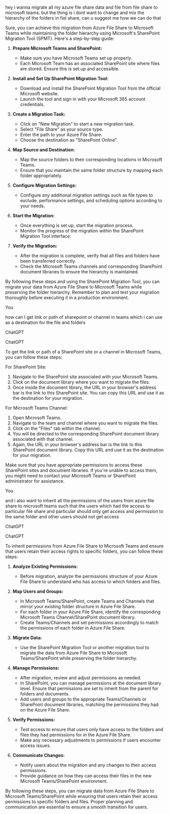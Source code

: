 
hey i wanna migrate all my azure file share data and file from file share to microsoft teams. but the thing is i dont want to change and mix the hierarchy of the folders in fiel share, can u suggest me how we can do that


Sure, you can achieve this migration from Azure File Share to Microsoft Teams while maintaining the folder hierarchy using Microsoft's SharePoint Migration Tool (SPMT). Here's a step-by-step guide:

1. **Prepare Microsoft Teams and SharePoint:**
    
    - Make sure you have Microsoft Teams set up properly.
    - Each Microsoft Team has an associated SharePoint site where files are stored. Ensure this is set up and accessible.
2. **Install and Set Up SharePoint Migration Tool:**
    
    - Download and install the SharePoint Migration Tool from the official Microsoft website.
    - Launch the tool and sign in with your Microsoft 365 account credentials.
3. **Create a Migration Task:**
    
    - Click on "New Migration" to start a new migration task.
    - Select "File Share" as your source type.
    - Enter the path to your Azure File Share.
    - Choose the destination as "SharePoint Online".
4. **Map Source and Destination:**
    
    - Map the source folders to their corresponding locations in Microsoft Teams.
    - Ensure that you maintain the same folder structure by mapping each folder appropriately.
5. **Configure Migration Settings:**
    
    - Configure any additional migration settings such as file types to exclude, performance settings, and scheduling options according to your needs.
6. **Start the Migration:**
    
    - Once everything is set up, start the migration process.
    - Monitor the progress of the migration within the SharePoint Migration Tool interface.
7. **Verify the Migration:**
    
    - After the migration is complete, verify that all files and folders have been transferred correctly.
    - Check the Microsoft Teams channels and corresponding SharePoint document libraries to ensure the hierarchy is maintained.

By following these steps and using the SharePoint Migration Tool, you can migrate your data from Azure File Share to Microsoft Teams while preserving the folder hierarchy. Remember to plan and test your migration thoroughly before executing it in a production environment.

You

how can I get link or path of sharepoint or channel in teams which i can use as a destination for the file and folders

ChatGPT

ChatGPT

To get the link or path of a SharePoint site or a channel in Microsoft Teams, you can follow these steps:

For SharePoint Site:

1. Navigate to the SharePoint site associated with your Microsoft Teams.
2. Click on the document library where you want to migrate the files.
3. Once inside the document library, the URL in your browser's address bar is the link to this SharePoint site. You can copy this URL and use it as the destination for your migration.

For Microsoft Teams Channel:

1. Open Microsoft Teams.
2. Navigate to the team and channel where you want to migrate the files.
3. Click on the "Files" tab within the channel.
4. You will be directed to the corresponding SharePoint document library associated with that channel.
5. Again, the URL in your browser's address bar is the link to this SharePoint document library. Copy this URL and use it as the destination for your migration.

Make sure that you have appropriate permissions to access these SharePoint sites and document libraries. If you're unable to access them, you might need to contact your Microsoft Teams or SharePoint administrator for assistance.

You

and i also want to inherit all the permissions of the users from azure file share to microsoft teams such that the users which had the access to particular file share and particular should only get access and permission to the same folder and other users should not get access

ChatGPT

ChatGPT

To inherit permissions from Azure File Share to Microsoft Teams and ensure that users retain their access rights to specific folders, you can follow these steps:

1. **Analyze Existing Permissions:**
    
    - Before migration, analyze the permissions structure of your Azure File Share to understand who has access to which folders and files.
2. **Map Users and Groups:**
    
    - In Microsoft Teams/SharePoint, create Teams and Channels that mirror your existing folder structure in Azure File Share.
    - For each folder in your Azure File Share, identify the corresponding Microsoft Teams Channel/SharePoint document library.
    - Create Teams/Channels and set permissions accordingly to match the permissions of each folder in Azure File Share.
3. **Migrate Data:**
    
    - Use the SharePoint Migration Tool or another migration tool to migrate the data from Azure File Share to Microsoft Teams/SharePoint while preserving the folder hierarchy.
4. **Manage Permissions:**
    
    - After migration, review and adjust permissions as needed.
    - In SharePoint, you can manage permissions at the document library level. Ensure that permissions are set to inherit from the parent for folders and documents.
    - Add users and groups to the appropriate Teams/Channels or SharePoint document libraries, matching the permissions they had on the Azure File Share.
5. **Verify Permissions:**
    
    - Test access to ensure that users only have access to the folders and files they had permissions for in the Azure File Share.
    - Make any necessary adjustments to permissions if users encounter access issues.
6. **Communicate Changes:**
    
    - Notify users about the migration and any changes to their access permissions.
    - Provide guidance on how they can access their files in the new Microsoft Teams/SharePoint environment.

By following these steps, you can migrate data from Azure File Share to Microsoft Teams/SharePoint while ensuring that users retain their access permissions to specific folders and files. Proper planning and communication are essential to ensure a smooth transition for users.